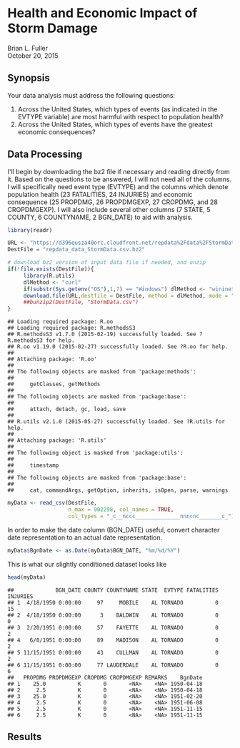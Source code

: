 # Health and Economic Impact of Storm Damage
Brian L. Fuller  
October 20, 2015  

Synopsis
-----

Your data analysis must address the following questions:

1. Across the United States, which types of events (as indicated in the EVTYPE
variable) are most harmful with respect to population health?
2. Across the United States, which types of events have the greatest economic
consequences?



Data Processing
-----

I'll begin by downloading the bz2 file if necessary and reading directly from
it. Based on the questions to be answered, I will not need all of the columns. 
I will specifically need event type (EVTYPE) and the columns which denote
population health (23 FATALITIES, 24 INJURIES) and economic consequence (25 PROPDMG,
26 PROPDMGEXP, 27 CROPDMG, and 28 CROPDMGEXP). I will also include several other
columns (7 STATE, 5 COUNTY, 6 COUNTYNAME, 2 BGN_DATE) to aid with analysis.


```r
library(readr)

URL <- "https://d396qusza40orc.cloudfront.net/repdata%2Fdata%2FStormData.csv.bz2"
DestFile = "repdata_data_StormData.csv.bz2"

# download bz2 version of input data file if needed, and unzip
if(!file.exists(DestFile)){
     library(R.utils) 
     dlMethod <- "curl"
     if(substr(Sys.getenv("OS"),1,7) == "Windows") dlMethod <- "wininet"
     download.file(URL,destfile = DestFile, method = dlMethod, mode = "wb")
     ##bunzip2(DestFile, "StormData.csv")
}
```

```
## Loading required package: R.oo
## Loading required package: R.methodsS3
## R.methodsS3 v1.7.0 (2015-02-19) successfully loaded. See ?R.methodsS3 for help.
## R.oo v1.19.0 (2015-02-27) successfully loaded. See ?R.oo for help.
## 
## Attaching package: 'R.oo'
## 
## The following objects are masked from 'package:methods':
## 
##     getClasses, getMethods
## 
## The following objects are masked from 'package:base':
## 
##     attach, detach, gc, load, save
## 
## R.utils v2.1.0 (2015-05-27) successfully loaded. See ?R.utils for help.
## 
## Attaching package: 'R.utils'
## 
## The following object is masked from 'package:utils':
## 
##     timestamp
## 
## The following objects are masked from 'package:base':
## 
##     cat, commandArgs, getOption, inherits, isOpen, parse, warnings
```

```r
myData <- read_csv(DestFile,
                   n_max = 902298, col_names = TRUE,
                   col_types = "_c__nccc______________nnncnc_______c_")
```

In order to make the date column (BGN_DATE) useful, convert character date
representation to an actual date representation.

```r
myData$BgnDate <- as.Date(myData$BGN_DATE, "%m/%d/%Y")
```

This is what our slightly conditioned dataset looks like

```r
head(myData)
```

```
##             BGN_DATE COUNTY COUNTYNAME STATE  EVTYPE FATALITIES INJURIES
## 1  4/18/1950 0:00:00     97     MOBILE    AL TORNADO          0       15
## 2  4/18/1950 0:00:00      3    BALDWIN    AL TORNADO          0        0
## 3  2/20/1951 0:00:00     57    FAYETTE    AL TORNADO          0        2
## 4   6/8/1951 0:00:00     89    MADISON    AL TORNADO          0        2
## 5 11/15/1951 0:00:00     43    CULLMAN    AL TORNADO          0        2
## 6 11/15/1951 0:00:00     77 LAUDERDALE    AL TORNADO          0        6
##   PROPDMG PROPDMGEXP CROPDMG CROPDMGEXP REMARKS    BgnDate
## 1    25.0          K       0       <NA>    <NA> 1950-04-18
## 2     2.5          K       0       <NA>    <NA> 1950-04-18
## 3    25.0          K       0       <NA>    <NA> 1951-02-20
## 4     2.5          K       0       <NA>    <NA> 1951-06-08
## 5     2.5          K       0       <NA>    <NA> 1951-11-15
## 6     2.5          K       0       <NA>    <NA> 1951-11-15
```

Results
-----






